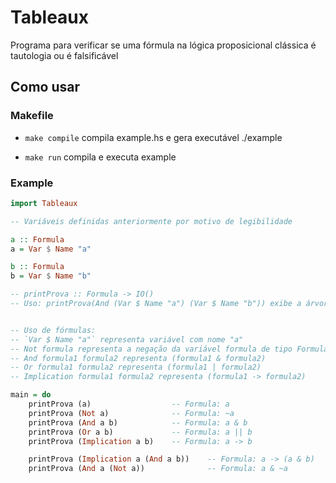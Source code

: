 # Tableaux

Programa para verificar se uma fórmula na lógica proposicional clássica é tautologia ou é falsificável

## Como usar

### Makefile

* `make compile` compila example.hs e gera executável ./example

* `make run` compila e executa example

### Example

```hs
import Tableaux

-- Variáveis definidas anteriormente por motivo de legibilidade

a :: Formula
a = Var $ Name "a"

b :: Formula
b = Var $ Name "b"

-- printProva :: Formula -> IO()
-- Uso: printProva(And (Var $ Name "a") (Var $ Name "b")) exibe a árvore de prova/refutação de "a & b"


-- Uso de fórmulas: 
-- `Var $ Name "a"` representa variável com nome "a"
-- Not formula representa a negação da variável formula de tipo Formula
-- And formula1 formula2 representa (formula1 & formula2)
-- Or formula1 formula2 representa (formula1 | formula2)
-- Implication formula1 formula2 representa (formula1 -> formula2)

main = do
    printProva (a)                  -- Formula: a
    printProva (Not a)              -- Formula: ~a
    printProva (And a b)            -- Formula: a & b
    printProva (Or a b)             -- Formula: a || b
    printProva (Implication a b)    -- Formula: a -> b

    printProva (Implication a (And a b))    -- Formula: a -> (a & b)
    printProva (And a (Not a))              -- Formula: a & ~a
```

